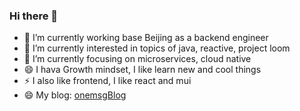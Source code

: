 ### Hi there 👋

- 🔭 I’m currently working base Beijing as a backend engineer
- 🔭 I’m currently interested in topics of java, reactive, project loom
- 🌱 I’m currently focusing on microservices, cloud native
- 😄 I hava Growth mindset, I like learn new and cool things
- ⚡ I also like frontend, I like react and mui
- 😄 My blog: [onemsgBlog](https://blog.onemsg.cn/)

<!--
**onemsg/onemsg** is a ✨ _special_ ✨ repository because its `README.md` (this file) appears on your GitHub profile.

Here are some ideas to get you started:

- 🔭 I’m currently working on ...
- 🌱 I’m currently learning ...
- 👯 I’m looking to collaborate on ...
- 🤔 I’m looking for help with ...
- 💬 Ask me about ...
- 📫 How to reach me: ...
- 😄 Pronouns: ...
- ⚡ Fun fact: ...
-->
